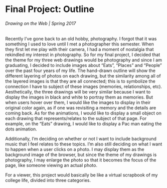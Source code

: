 # Final Project: Outline
###### Drawing on the Web | Spring 2017


Recently I’ve gone back to an old hobby, photography. I forgot that it was something I used to love until I met a photographer this semester. When they first let me play with their camera, I had a moment of nostalgia that rekindled my interest in photography. So for my final project, I decided that the theme for my three web drawings would be photography and since I am graduating, I decided to include images about “Eats”, “Places” and “People” over the past four years of my life. The hand-drawn outline will show the different layering of photos on each drawing, but the similarity among all of the layered images is that they are all connected; this is to symbolize the connection I have to subject of these images (memories, relationships, etc). Aesthetically, the three drawings will be very similar because I want to display the images in black and white to portray them as memories. But when users hover over them, I would like the images to display in their original color again, as if one was revisiting a memory and the details are coming back. As for the animations, I would like to display a small object on each drawing that represents/relates to the subject of that page. For example, on the “Eats” drawing, I would like to display a Pac man eating the dots animation. 

Additionally, I’m deciding on whether or not I want to include background music that I feel relates to these topics. I’m also still deciding on what I want to happen when a user clicks on a photo. I may display them as the background image of the browser, but since the theme of my drawings is photography, I may enlarge the photo so that it becomes the focus of the page, like someone viewing an actual photo. 

For a viewer, this project would basically be like a virtual scrapbook of my college life, divided into three categories. 
